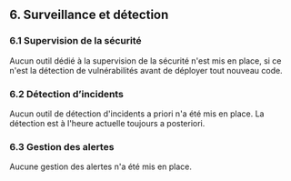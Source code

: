 ## 6. Surveillance et détection

### 6.1 Supervision de la sécurité

Aucun outil dédié à la supervision de la sécurité n'est mis en place, si ce n'est la détection de vulnérabilités 
avant de déployer tout nouveau code.

### 6.2 Détection d’incidents

Aucun outil de détection d'incidents a priori n'a été mis en place. La détection est à l'heure actuelle toujours a posteriori.

### 6.3 Gestion des alertes

Aucune gestion des alertes n'a été mis en place.
